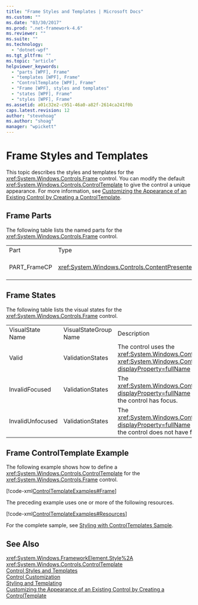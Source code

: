 ```yaml
---
title: "Frame Styles and Templates | Microsoft Docs"
ms.custom: ""
ms.date: "03/30/2017"
ms.prod: ".net-framework-4.6"
ms.reviewer: ""
ms.suite: ""
ms.technology: 
  - "dotnet-wpf"
ms.tgt_pltfrm: ""
ms.topic: "article"
helpviewer_keywords: 
  - "parts [WPF], Frame"
  - "templates [WPF], Frame"
  - "ControlTemplate [WPF], Frame"
  - "Frame [WPF], styles and templates"
  - "states [WPF], Frame"
  - "styles [WPF], Frame"
ms.assetid: a01c32e2-c951-46a0-a82f-2614ca241f0b
caps.latest.revision: 12
author: "stevehoag"
ms.author: "shoag"
manager: "wpickett"
---
```

# Frame Styles and Templates
This topic describes the styles and templates for the <xref:System.Windows.Controls.Frame> control. You can modify the default <xref:System.Windows.Controls.ControlTemplate> to give the control a unique appearance. For more information, see [Customizing the Appearance of an Existing Control by Creating a ControlTemplate](../../../../docs/framework/wpf/controls/customizing-the-appearance-of-an-existing-control-by-creating-a-controltemplate.md).  
  
## Frame Parts  
 The following table lists the named parts for the <xref:System.Windows.Controls.Frame> control.  
  
||||  
|-|-|-|  
|Part|Type|Description|  
|PART_FrameCP|<xref:System.Windows.Controls.ContentPresenter>|The content area.|  
  
## Frame States  
 The following table lists the visual states for the <xref:System.Windows.Controls.Frame> control.  
  
||||  
|-|-|-|  
|VisualState Name|VisualStateGroup Name|Description|  
|Valid|ValidationStates|The control uses the <xref:System.Windows.Controls.Validation> class and the <xref:System.Windows.Controls.Validation.HasError%2A?displayProperty=fullName> attached property is `false`.|  
|InvalidFocused|ValidationStates|The <xref:System.Windows.Controls.Validation.HasError%2A?displayProperty=fullName> attached property is `true` has the control has focus.|  
|InvalidUnfocused|ValidationStates|The <xref:System.Windows.Controls.Validation.HasError%2A?displayProperty=fullName> attached property is `true` has the control does not have focus.|  
  
## Frame ControlTemplate Example  
 The following example shows how to define a <xref:System.Windows.Controls.ControlTemplate> for the <xref:System.Windows.Controls.Frame> control.  
  
 [!code-xml[ControlTemplateExamples#Frame](../../../../samples/snippets/csharp/VS_Snippets_Wpf/ControlTemplateExamples/CS/resources/frame.xaml#frame)]  
  
 The preceding example uses one or more of the following resources.  
  
 [!code-xml[ControlTemplateExamples#Resources](../../../../samples/snippets/csharp/VS_Snippets_Wpf/ControlTemplateExamples/CS/resources/shared.xaml#resources)]  
  
 For the complete sample, see [Styling with ControlTemplates Sample](http://go.microsoft.com/fwlink/?LinkID=160041).  
  
## See Also  
 <xref:System.Windows.FrameworkElement.Style%2A>   
 <xref:System.Windows.Controls.ControlTemplate>   
 [Control Styles and Templates](../../../../docs/framework/wpf/controls/control-styles-and-templates.md)   
 [Control Customization](../../../../docs/framework/wpf/controls/control-customization.md)   
 [Styling and Templating](../../../../docs/framework/wpf/controls/styling-and-templating.md)   
 [Customizing the Appearance of an Existing Control by Creating a ControlTemplate](../../../../docs/framework/wpf/controls/customizing-the-appearance-of-an-existing-control-by-creating-a-controltemplate.md)